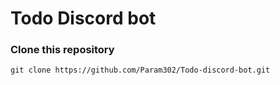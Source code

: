 # Todo Discord bot


### Clone this repository
```git clone https://github.com/Param302/Todo-discord-bot.git```